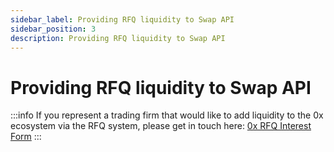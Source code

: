 ```yaml
---
sidebar_label: Providing RFQ liquidity to Swap API
sidebar_position: 3
description: Providing RFQ liquidity to Swap API
---
```

# Providing RFQ liquidity to Swap API

:::info
If you represent a trading firm that would like to add liquidity to the 0x ecosystem via the RFQ system, please get in touch here: [0x RFQ Interest Form](https://docs.google.com/forms/d/e/1FAIpQLSen019JsWFZHluSgqSaPE\_WFVc4YBtNS4EKB8ondJJ40Eh8jw/viewform?usp=sf\_link)
:::